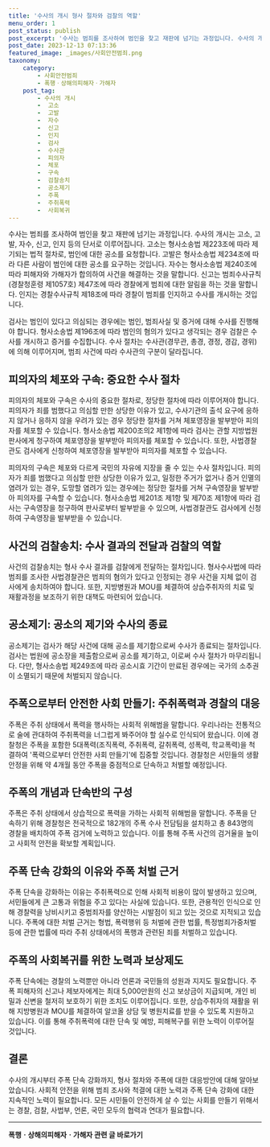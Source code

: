 ```yaml
---
title: '수사의 개시 형사 절차와 검찰의 역할'
menu_order: 1
post_status: publish
post_excerpt: '수사는 범죄를 조사하여 범인을 찾고 재판에 넘기는 과정입니다. 수사의 개시는 고소, 고발, 자수, 신고, 인지 등의 단서로 이루어집니다. 고소는 형사소송법 제223조에 따라 제기되는 법적 절차로, 범인에 대한 공소를 요청합니다. 고발은 형사소송법 제234조에 따라 다른 사람이 범인에 대한 공소를 요구하는 것입니다. 자수는 형사소송법 제240조에 따라 피해자와 가해자가 합의하여 사건을 해결하는 것을 말합니다. 신고는 범죄수사규칙 경찰청훈령 제1057호  제47조에 따라 경찰에게 범죄에 대한 알림을 하는 것을 말합니다. 인지는 경찰수사규칙 제18조에 따라 경찰이 범죄를 인지하고 수사를 개시하는 것입니다.'
post_date: 2023-12-13 07:13:36
featured_image: _images/사회안전범죄.png
taxonomy:
    category:
        - 사회안전범죄
        - 폭행ㆍ상해의피해자ㆍ가해자
    post_tag:
        - 수사의 개시
        -  고소
        -  고발
        -  자수
        -  신고
        -  인지
        -  검사
        -  수사관
        -  피의자
        -  체포
        -  구속
        -  검찰송치
        -  공소제기
        -  주폭
        -  주취폭력
        -  사회복귀
---
```



수사는 범죄를 조사하여 범인을 찾고 재판에 넘기는 과정입니다. 수사의 개시는 고소, 고발, 자수, 신고, 인지 등의 단서로 이루어집니다. 고소는 형사소송법 제223조에 따라 제기되는 법적 절차로, 범인에 대한 공소를 요청합니다. 고발은 형사소송법 제234조에 따라 다른 사람이 범인에 대한 공소를 요구하는 것입니다. 자수는 형사소송법 제240조에 따라 피해자와 가해자가 합의하여 사건을 해결하는 것을 말합니다. 신고는 범죄수사규칙(경찰청훈령 제1057호) 제47조에 따라 경찰에게 범죄에 대한 알림을 하는 것을 말합니다. 인지는 경찰수사규칙 제18조에 따라 경찰이 범죄를 인지하고 수사를 개시하는 것입니다.

검사는 범인이 있다고 의심되는 경우에는 범인, 범죄사실 및 증거에 대해 수사를 진행해야 합니다. 형사소송법 제196조에 따라 범인의 혐의가 있다고 생각되는 경우 검찰은 수사를 개시하고 증거를 수집합니다. 수사 절차는 수사관(경무관, 총경, 경정, 경감, 경위)에 의해 이루어지며, 범죄 사건에 따라 수사관의 구분이 달라집니다.

## 피의자의 체포와 구속: 중요한 수사 절차

피의자의 체포와 구속은 수사의 중요한 절차로, 정당한 절차에 따라 이루어져야 합니다. 피의자가 죄를 범했다고 의심할 만한 상당한 이유가 있고, 수사기관의 출석 요구에 응하지 않거나 응하지 않을 우려가 있는 경우 정당한 절차를 거쳐 체포영장을 발부받아 피의자를 체포할 수 있습니다. 형사소송법 제200조의2 제1항에 따라 검사는 관할 지방법원 판사에게 청구하여 체포영장을 발부받아 피의자를 체포할 수 있습니다. 또한, 사법경찰관도 검사에게 신청하여 체포영장을 발부받아 피의자를 체포할 수 있습니다.

피의자의 구속은 체포와 다르게 국민의 자유에 지장을 줄 수 있는 수사 절차입니다. 피의자가 죄를 범했다고 의심할 만한 상당한 이유가 있고, 일정한 주거가 없거나 증거 인멸의 염려가 있는 경우, 도망할 염려가 있는 경우에는 정당한 절차를 거쳐 구속영장을 발부받아 피의자를 구속할 수 있습니다. 형사소송법 제201조 제1항 및 제70조 제1항에 따라 검사는 구속영장을 청구하여 판사로부터 발부받을 수 있으며, 사법경찰관도 검사에게 신청하여 구속영장을 발부받을 수 있습니다.

## 사건의 검찰송치: 수사 결과의 전달과 검찰의 역할

사건의 검찰송치는 형사 수사 결과를 검찰에게 전달하는 절차입니다. 형사수사법에 따라 범죄를 조사한 사법경찰관은 범죄의 혐의가 있다고 인정되는 경우 사건을 지체 없이 검사에게 송치하여야 합니다. 또한, 지방병원과 MOU를 체결하여 상습주취자의 치료 및 재활과정을 보조하기 위한 대책도 마련되어 있습니다.

## 공소제기: 공소의 제기와 수사의 종료

공소제기는 검사가 해당 사건에 대해 공소를 제기함으로써 수사가 종료되는 절차입니다. 검사는 법원에 공소장을 제출함으로써 공소를 제기하고, 이로써 수사 절차가 마무리됩니다. 다만, 형사소송법 제249조에 따라 공소시효 기간이 만료된 경우에는 국가의 소추권이 소멸되기 때문에 처벌되지 않습니다.

## 주폭으로부터 안전한 사회 만들기: 주취폭력과 경찰의 대응

주폭은 주취 상태에서 폭력을 행사하는 사회적 위해범을 말합니다. 우리나라는 전통적으로 술에 관대하여 주취폭력을 너그럽게 봐주어야 할 실수로 인식되어 왔습니다. 이에 경찰청은 주폭을 포함한 5대폭력(조직폭력, 주취폭력, 갈취폭력, 성폭력, 학교폭력)을 척결하여 '폭력으로부터 안전한 사회 만들기'에 집중할 것입니다. 경찰청은 서민들의 생활 안정을 위해 약 4개월 동안 주폭을 중점적으로 단속하고 처벌할 예정입니다.

## 주폭의 개념과 단속반의 구성

주폭은 주취 상태에서 상습적으로 폭력을 가하는 사회적 위해범을 말합니다. 주폭을 단속하기 위해 경찰청은 전국적으로 182개의 주폭 수사 전담팀을 설치하고 총 843명의 경찰을 배치하여 주폭 검거에 노력하고 있습니다. 이를 통해 주폭 사건의 검거율을 높이고 사회적 안전을 확보할 계획입니다.

## 주폭 단속 강화의 이유와 주폭 처벌 근거

주폭 단속을 강화하는 이유는 주취폭력으로 인해 사회적 비용이 많이 발생하고 있으며, 서민들에게 큰 고통과 위협을 주고 있다는 사실에 있습니다. 또한, 관용적인 인식으로 인해 경찰력을 낭비시키고 중범죄자를 양산하는 시발점이 되고 있는 것으로 지적되고 있습니다. 주폭에 대한 처벌 근거는 형법, 폭력행위 등 처벌에 관한 법률, 특정범죄가중처벌 등에 관한 법률에 따라 주취 상태에서의 폭행과 관련된 죄를 처벌하고 있습니다.

## 주폭의 사회복귀를 위한 노력과 보상제도

주폭 단속에는 경찰의 노력뿐만 아니라 언론과 국민들의 성원과 지지도 필요합니다. 주폭 피해자의 신고나 제보자에게는 최대 5,000만원의 신고 보상금이 지급되며, 개인 비밀과 신변을 철저히 보호하기 위한 조치도 이루어집니다. 또한, 상습주취자의 재활을 위해 지방병원과 MOU를 체결하여 알코올 상담 및 병원치료를 받을 수 있도록 지원하고 있습니다. 이를 통해 주취폭력에 대한 단속 및 예방, 피해복구를 위한 노력이 이루어질 것입니다.

## 결론

수사의 개시부터 주폭 단속 강화까지, 형사 절차와 주폭에 대한 대응방안에 대해 알아보았습니다. 사회적 안전을 위해 범죄 조사와 척결에 대한 노력과 주폭 단속 강화에 대한 지속적인 노력이 필요합니다. 모든 시민들이 안전하게 살 수 있는 사회를 만들기 위해서는 경찰, 검찰, 사법부, 언론, 국민 모두의 협력과 연대가 필요합니다.


<!-- wp:separator -->
<hr class="wp-block-separator has-alpha-channel-opacity"/>
<!-- /wp:separator -->

<!-- wp:group {"backgroundColor":"base","layout":{"type":"constrained"}} -->
<div class="wp-block-group has-base-background-color has-background"><!-- wp:paragraph {"align":"center","fontSize":"medium"} -->
<p class="has-text-align-center has-large-font-size"><strong>폭행ㆍ상해의피해자ㆍ가해자 관련 글 바로가기</strong></p>
<!-- /wp:paragraph -->


<!-- wp:latest-posts
{"categories":[{"id":30700,"count":19,"description":"","link":"https://uknowlaw.com/category/%ed%8f%ad%ed%96%89%e3%86%8d%ec%83%81%ed%95%b4%ec%9d%98%ed%94%bc%ed%95%b4%ec%9e%90%e3%86%8d%ea%b0%80%ed%95%b4%ec%9e%90/","name":"폭행ㆍ상해의피해자ㆍ가해자","slug":"폭행ㆍ상해의피해자ㆍ가해자","taxonomy":"category","parent":0,"meta":[],"_links":{"self":[{"href":"https://uknowlaw.com/wp-json/wp/v2/categories/30700"}],"collection":[{"href":"https://uknowlaw.com/wp-json/wp/v2/categories"}],"about":[{"href":"https://uknowlaw.com/wp-json/wp/v2/taxonomies/category"}],"wp:post_type":[{"href":"https://uknowlaw.com/wp-json/wp/v2/posts?categories=30700"}],"curies":[{"name":"wp","href":"https://api.w.org/{rel}","templated":true}]}}],"postsToShow":100,"excerptLength":28,"postLayout":"grid","columns":2,"featuredImageAlign":"left","featuredImageSizeSlug":"large","fontSize":"small"} /--></div>
<!-- /wp:group -->